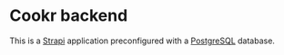 # Cookr backend

This is a [Strapi](https://strapi.io/) application preconfigured with a [PostgreSQL](https://www.postgresql.org/) database.
